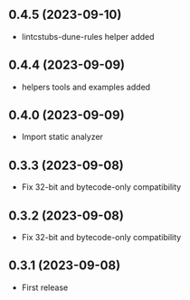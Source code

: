 ## 0.4.5 (2023-09-10)

* lintcstubs-dune-rules helper added

## 0.4.4 (2023-09-09)

* helpers tools and examples added

## 0.4.0 (2023-09-09)

* Import static analyzer

## 0.3.3 (2023-09-08)

* Fix 32-bit and bytecode-only compatibility

## 0.3.2 (2023-09-08)

* Fix 32-bit and bytecode-only compatibility

## 0.3.1 (2023-09-08)

* First release
